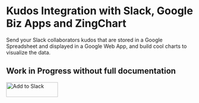# Kudos Integration with Slack, Google Biz Apps and ZingChart

Send your Slack collaborators kudos that are stored in a Google Spreadsheet and displayed in a Google Web App, and build cool charts to visualize the data.

## Work in Progress without full documentation

<a href="https://slack.com/oauth/authorize?scope=incoming-webhook,commands&client_id=2171757654.47185088882&redirect_uri=https://script.google.com/a/macros/pint.com/s/AKfycbzCRfXurhP7qlCAivQHPk8aOhKMbiR_cgU0wK5P9uhDIZVcqA8O/exec&state=Q3n3H0e6O0d2T4"><img alt="Add to Slack" height="40" width="139" src="https://platform.slack-edge.com/img/add_to_slack.png" srcset="https://platform.slack-edge.com/img/add_to_slack.png 1x, https://platform.slack-edge.com/img/add_to_slack@2x.png 2x" /></a>
